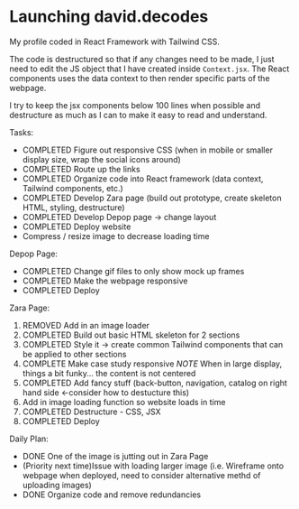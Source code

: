 # Launching david.decodes

My profile coded in React Framework with Tailwind CSS.

The code is destructured so that if any changes need to be made, I just need to edit the JS object that I have created inside `Context.jsx`. The React components uses the data context to then render specific parts of the webpage.

I try to keep the jsx components below 100 lines when possible and destructure as much as I can to make it easy to read and understand.

Tasks:

- COMPLETED Figure out responsive CSS (when in mobile or smaller display size, wrap the social icons around)
- COMPLETED Route up the links
- COMPLETED Organize code into React framework (data context, Tailwind components, etc.)
- COMPLETED Develop Zara page (build out prototype, create skeleton HTML, styling, destructure)
- COMPLETED Develop Depop page -> change layout
- COMPLETED Deploy website
- Compress / resize image to decrease loading time

Depop Page:

- COMPLETED Change gif files to only show mock up frames
- COMPLETED Make the webpage responsive
- COMPLETED Deploy

Zara Page:

1. REMOVED Add in an image loader
2. COMPLETED Build out basic HTML skeleton for 2 sections
3. COMPLETED Style it -> create common Tailwind components that can be applied to other sections
4. COMPLETE Make case study responsive
   _NOTE_ When in large display, things a bit funky... the content is not centered
5. COMPLETED Add fancy stuff (back-button, navigation, catalog on right hand side <-consider how to destucture this)
6. Add in image loading function so website loads in time
7. COMPLETED Destructure - CSS, JSX
8. COMPLETED Deploy

Daily Plan:

- DONE One of the image is jutting out in Zara Page
- (Priority next time)Issue with loading larger image (i.e. Wireframe onto webpage when deployed, need to consider alternative methd of uploading images)
- DONE Organize code and remove redundancies
